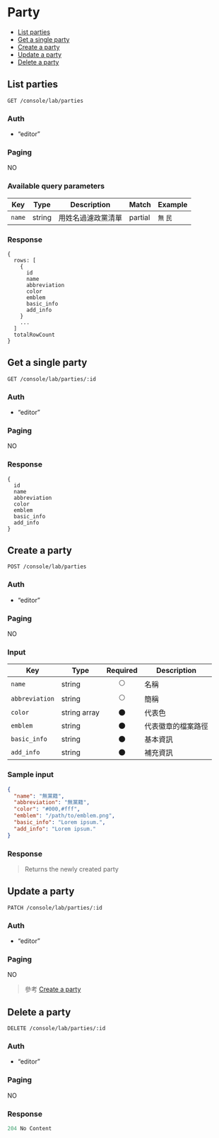 # Party

- [List parties](#list-parties)
- [Get a single party](#get-a-single-party)
- [Create a party](#create-a-party)
- [Update a party](#update-a-party)
- [Delete a party](#delete-a-party)

## List parties
```
GET /console/lab/parties
```

### Auth
- “editor”

### Paging
NO

### Available query parameters

| Key | Type | Description | Match | Example |
| --- | --- | --- | --- | --- |
| `name` | string | 用姓名過濾政黨清單 | partial | `無` `民` |

### Response
```
{
  rows: [
    {
      id
      name
      abbreviation
      color
      emblem
      basic_info
      add_info
    }
    ...
  ]
  totalRowCount
}
```

## Get a single party
```
GET /console/lab/parties/:id
```

### Auth
- “editor”

### Paging
NO

### Response
```
{
  id
  name
  abbreviation
  color
  emblem
  basic_info
  add_info
}
```

## Create a party
```
POST /console/lab/parties
```

### Auth
- “editor”

### Paging
NO

### Input

| Key | Type | Required | Description |
| --- | --- | :---: | --- |
| `name` | string | 🌕 | 名稱 |
| `abbreviation` | string | 🌕 | 簡稱 |
| `color` | string array | 🌑 | 代表色 |
| `emblem` | string | 🌑 | 代表徽章的檔案路徑 |
| `basic_info` | string | 🌑 | 基本資訊 |
| `add_info` | string | 🌑 | 補充資訊 |

### Sample input
```json
{
  "name": "無黨籍",
  "abbreviation": "無黨籍",
  "color": "#000,#fff",
  "emblem": "/path/to/emblem.png",
  "basic_info": "Lorem ipsum.",
  "add_info": "Lorem ipsum."
}
```

### Response
> Returns the newly created party

## Update a party
```
PATCH /console/lab/parties/:id
```

### Auth
- “editor”

### Paging
NO

> 參考 [Create a party](#create-a-party)

## Delete a party
```
DELETE /console/lab/parties/:id
```

### Auth
- “editor”

### Paging
NO

### Response
```javascript
204 No Content
```
